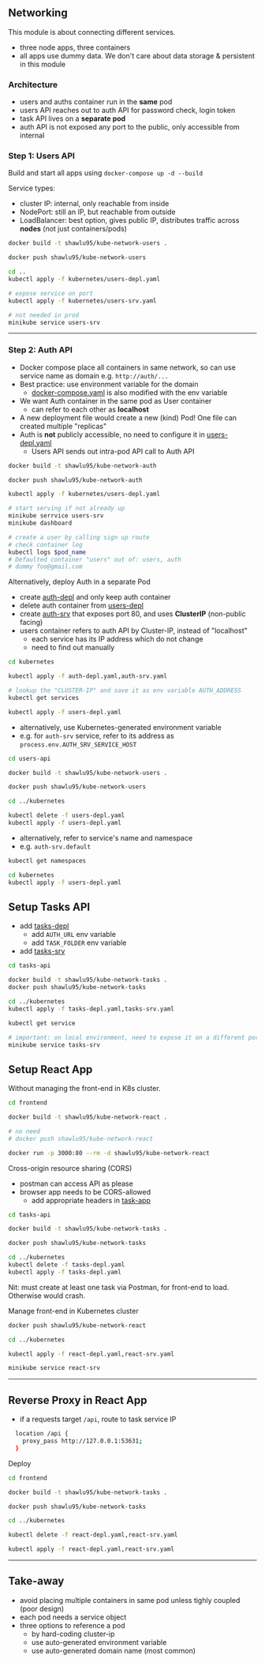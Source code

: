 ## Networking

This module is about connecting different services.

- three node apps, three containers
- all apps use dummy data. We don't care about data storage & persistent in this module

### Architecture

- users and auths container run in the **same** pod
- users API reaches out to auth API for password check, login token
- task API lives on a **separate pod**
- auth API is not exposed any port to the public, only accessible from internal

### Step 1: Users API

Build and start all apps using `docker-compose up -d --build`

Service types:

- cluster IP: internal, only reachable from inside
- NodePort: still an IP, but reachable from outside
- LoadBalancer: best option, gives public IP, distributes traffic across **nodes** (not just containers/pods)

```bash
docker build -t shawlu95/kube-network-users .

docker push shawlu95/kube-network-users

cd ..
kubectl apply -f kubernetes/users-depl.yaml

# expose service on port
kubectl apply -f kubernetes/users-srv.yaml

# not needed in prod
minikube service users-srv
```

---

### Step 2: Auth API

- Docker compose place all containers in same network, so can use service name as domain e.g. `http://auth/...`
- Best practice: use environment variable for the domain
  - [docker-compose.yaml](./docker-compose.yaml) is also modified with the env variable
- We want Auth container in the same pod as User container
  - can refer to each other as **localhost**
- A new deployment file would create a new (kind) Pod! One file can created multiple "replicas"
- Auth is **not** publicly accessible, no need to configure it in [users-depl.yaml](./users-api/users-app.js)
  - Users API sends out intra-pod API call to Auth API

```bash
docker build -t shawlu95/kube-network-auth

docker push shawlu95/kube-network-auth

kubectl apply -f kubernetes/users-depl.yaml

# start serving if not already up
minikube serrvice users-srv
minikube dashboard

# create a user by calling sign up route
# check container log
kubectl logs $pod_name
# Defaulted container "users" out of: users, auth
# dummy foo@gmail.com
```

Alternatively, deploy Auth in a separate Pod

- create [auth-depl](./kubernetes/auth-depl.yaml) and only keep auth container
- delete auth container from [users-depl](./kubernetes/users-depl.yaml)
- create [auth-srv](./kubernetes/auth-srv.yaml) that exposes port 80, and uses **ClusterIP** (non-public facing)
- users container refers to auth API by Cluster-IP, instead of "localhost"
  - each service has its IP address which do not change
  - need to find out manually

```bash
cd kubernetes

kubectl apply -f auth-depl.yaml,auth-srv.yaml

# lookup the "CLUSTER-IP" and save it as env variable AUTH_ADDRESS
kubectl get services

kubectl apply -f users-depl.yaml
```

- alternatively, use Kubernetes-generated environment variable
- e.g. for `auth-srv` service, refer to its address as `process.env.AUTH_SRV_SERVICE_HOST`

```bash
cd users-api

docker build -t shawlu95/kube-network-users .

docker push shawlu95/kube-network-users

cd ../kubernetes

kubectl delete -f users-depl.yaml
kubectl apply -f users-depl.yaml
```

- alternatively, refer to service's name and namespace
- e.g. `auth-srv.default`

```bash
kubectl get namespaces

cd kubernetes
kubectl apply -f users-depl.yaml
```

## Setup Tasks API

- add [tasks-depl](./kubernetes/tasks-depl.yaml)
  - add `AUTH_URL` env variable
  - add `TASK_FOLDER` env variable
- add [tasks-srv](./kubernetes/tasks-srv.yaml)

```bash
cd tasks-api

docker build -t shawlu95/kube-network-tasks .
docker push shawlu95/kube-network-tasks

cd ../kubernetes
kubectl apply -f tasks-depl.yaml,tasks-srv.yaml

kubectl get service

# important: on local environment, need to expose it on a different port!
minikube service tasks-srv
```

## Setup React App

Without managing the front-end in K8s cluster.

```bash
cd frontend

docker build -t shawlu95/kube-network-react .

# no need
# docker push shawlu95/kube-network-react

docker run -p 3000:80 --rm -d shawlu95/kube-network-react
```

Cross-origin resource sharing (CORS)

- postman can access API as please
- browser app needs to be CORS-allowed
  - add appropriate headers in [task-app](./tasks-api/tasks-app.js)

```bash
cd tasks-api

docker build -t shawlu95/kube-network-tasks .

docker push shawlu95/kube-network-tasks

cd ../kubernetes
kubectl delete -f tasks-depl.yaml
kubectl apply -f tasks-depl.yaml
```

Nit: must create at least one task via Postman, for front-end to load. Otherwise would crash.

Manage front-end in Kubernetes cluster

```bash
docker push shawlu95/kube-network-react

cd ../kubernetes

kubectl apply -f react-depl.yaml,react-srv.yaml

minikube service react-srv
```

---

## Reverse Proxy in React App

- if a requests target `/api`, route to task service IP

```bash
  location /api {
    proxy_pass http://127.0.0.1:53631;
  }
```

Deploy

```bash
cd frontend

docker build -t shawlu95/kube-network-tasks .

docker push shawlu95/kube-network-tasks

cd ../kubernetes

kubectl delete -f react-depl.yaml,react-srv.yaml

kubectl apply -f react-depl.yaml,react-srv.yaml
```

---

## Take-away

- avoid placing multiple containers in same pod unless tighly coupled (poor design)
- each pod needs a service object
- three options to reference a pod
  - by hard-coding cluster-ip
  - use auto-generated environment variable
  - use auto-generated domain name (most common)
